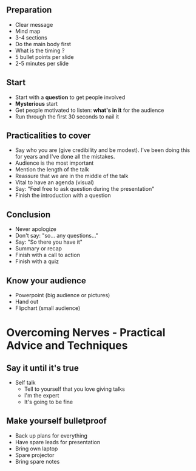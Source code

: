 ## Preparation
* Clear message
* Mind map
* 3-4 sections
* Do the main body first
* What is the timing ?
* 5 bullet points per slide
* 2-5 minutes per slide

## Start
* Start with a **question** to get people involved
* **Mysterious** start
* Get people motivated to listen: **what's in it** for the audience
* Run through the first 30 seconds to nail it

## Practicalities to cover

* Say who you are (give credibility and be modest). I've been doing this for years and I've done all the mistakes.
* Audience is the most important
* Mention the length of the talk
* Reassure that we are in the middle of the talk
* Vital to have an agenda (visual)
* Say: "Feel free to ask question during the presentation"
* Finish the introduction with a question

## Conclusion

* Never apologize
* Don't say: "so... any questions..."
* Say: "So there you have it"
* Summary or recap
* Finish with a call to action
* Finish with a quiz

## Know your audience

* Powerpoint (big audience or pictures)
* Hand out
* Flipchart (small audience)

# Overcoming Nerves - Practical Advice and Techniques

## Say it until it's true
* Self talk
	* Tell to yourself that you love giving talks
	* I'm the expert
	* It's going to be fine

## Make yourself bulletproof
* Back up plans for everything
* Have spare leads for presentation
* Bring own laptop
* Spare projector
* Bring spare notes